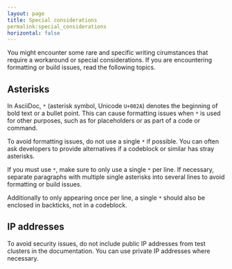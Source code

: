 ```yaml
---
layout: page
title: Special considerations
permalink:special_considerations
horizontal: false
---
```


You might encounter some rare and specific writing cirumstances that require a workaround or special considerations. If you are encountering formatting or build issues, read the following topics.

## Asterisks

In AsciiDoc, `*` (asterisk symbol, Unicode `U+002A`) denotes the beginning of bold text or a bullet point. This can cause formatting issues when `*` is used for other purposes, such as for placeholders or as part of a code or command.

To avoid formatting issues, do not use a single `*` if possible. You can often ask developers to provide alternatives if a codeblock or similar has stray asterisks.

If you must use `*`, make sure to only use a single `*` per line. If necessary, separate paragraphs with multiple single asterisks into several lines to avoid formatting or build issues.

Additionally to only appearing once per line, a single  `*` should also be enclosed in backticks, not in a codeblock.

## IP addresses

To avoid security issues, do not include public IP addresses from test clusters in the documentation. You can use private IP addresses where necessary.
